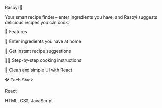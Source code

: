 Rasoyi 🍲

Your smart recipe finder – enter ingredients you have, and Rasoyi suggests delicious recipes you can cook.

🚀 Features

🥕 Enter ingredients you have at home

🍛 Get instant recipe suggestions

👩‍🍳 Step-by-step cooking instructions

🎨 Clean and simple UI with React

🛠 Tech Stack

React

HTML, CSS, JavaScript
